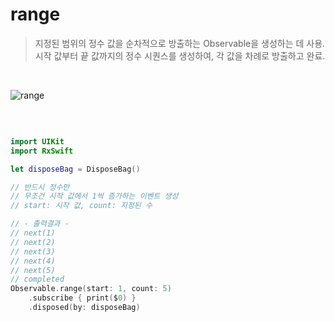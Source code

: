 range
=====

> 지정된 범위의 정수 값을 순차적으로 방출하는 Observable을 생성하는 데 사용.  
> 시작 값부터 끝 값까지의 정수 시퀀스를 생성하여, 각 값을 차례로 방출하고 완료.  

&nbsp;

![range](https://github.com/user-attachments/assets/9bb092a9-60e3-483b-8f90-ed2f6e782693)

&nbsp;

```swift

import UIKit
import RxSwift

let disposeBag = DisposeBag()

// 반드시 정수만
// 무조건 시작 값에서 1씩 증가하는 이벤트 생성
// start: 시작 값, count: 지정된 수

// - 출력결과 -
// next(1)
// next(2)
// next(3)
// next(4)
// next(5)
// completed
Observable.range(start: 1, count: 5)
    .subscribe { print($0) }
    .disposed(by: disposeBag)

```
